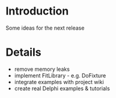 # Introduction #

Some ideas for the next release


# Details #

  * remove memory leaks
  * implement FitLibrary - e.g. DoFixture
  * integrate examples with project wiki
  * create real Delphi examples & tutorials